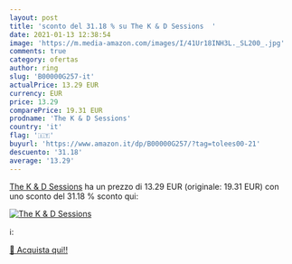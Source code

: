 ```yaml
---
layout: post
title: 'sconto del 31.18 % su The K & D Sessions  '
date: 2021-01-13 12:38:54
image: 'https://m.media-amazon.com/images/I/41Ur18INH3L._SL200_.jpg'
comments: true
category: ofertas
author: ring
slug: 'B00000G257-it'
actualPrice: 13.29 EUR
currency: EUR
price: 13.29
comparePrice: 19.31 EUR
prodname: 'The K & D Sessions'
country: 'it'
flag: '🇮🇹'
buyurl: 'https://www.amazon.it/dp/B00000G257/?tag=tolees00-21'
descuento: '31.18'
average: '13.29'
---
```


[The K & D Sessions](https://www.amazon.it/dp/B00000G257/?tag=tolees00-21) ha un prezzo di 13.29 EUR (originale: 19.31 EUR) con uno sconto del 31.18 % sconto qui:

[![The K & D Sessions](https://m.media-amazon.com/images/I/41Ur18INH3L._SL200_.jpg)](https://www.amazon.it/dp/B00000G257/?tag=tolees00-21)

ℹ️:


[🛒 Acquista qui!!](https://www.amazon.it/dp/B00000G257/?tag=tolees00-21)
